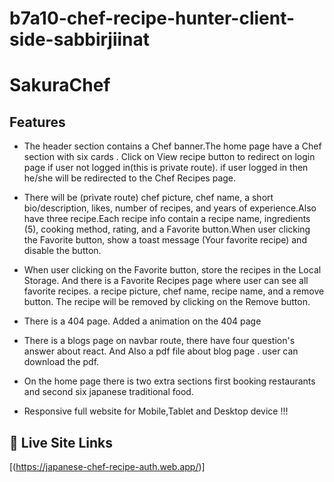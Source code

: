 # b7a10-chef-recipe-hunter-client-side-sabbirjiinat

# SakuraChef

## Features

- The header section contains a Chef banner.The home page have a Chef section with six cards . Click on View recipe button to redirect on login page if user not logged in(this is private route). if user logged in then he/she will be redirected to the Chef Recipes page.

- There will be (private route) chef picture, chef name, a short bio/description, likes, number of recipes, and years of experience.Also have three recipe.Each recipe info contain a recipe name, ingredients (5), cooking method, rating, and a Favorite button.When user clicking the Favorite button, show a toast message (Your favorite recipe) and disable the button.

- When user clicking on the Favorite button, store the recipes in the Local Storage.
And there is a Favorite Recipes page where user can see all  favorite recipes.  a recipe picture, chef name, recipe name, and a remove button. The recipe will be removed  by clicking on the Remove button.

- There is a 404 page. Added a animation on the 404 page
- There is a blogs page on navbar route, there have four question's answer about react. And Also a pdf file about blog page . user can download the pdf.
- On the home page there is two extra sections first booking restaurants and second six japanese traditional food.

- Responsive full website for Mobile,Tablet and Desktop device !!!

## 🔗 Live Site Links

[(https://japanese-chef-recipe-auth.web.app/)]
